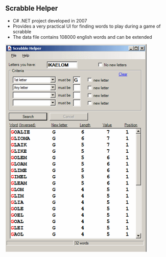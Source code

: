 ﻿Scrabble Helper
-----------------------------

- C# .NET project developed in 2007 
- Provides a very practical UI for finding words to play during a game of scrabble
- The data file contains 108000 english words and can be extended

![Main Screen](https://github.com/TheoKand/ScrabbleHelper/blob/master/screenshot.png)

